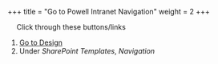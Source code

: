 +++
title = "Go to Powell Intranet Navigation"
weight = 2
+++

&emsp; Click through these buttons/links

1. [Go to Design](./to_intranet_design.md)
2. Under *SharePoint Templates*, *Navigation*
